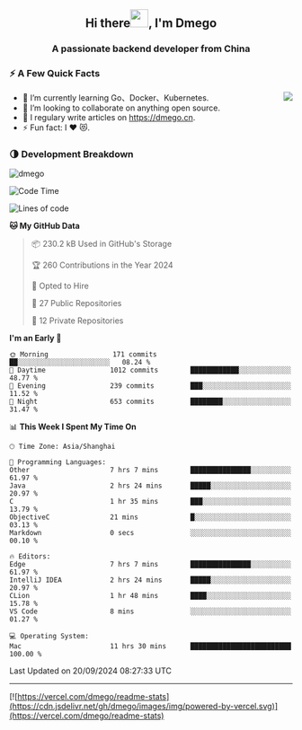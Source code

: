 <h2 align="center">Hi there<img src="https://cdn.jsdelivr.net/gh/dmego/images/img/Hi.gif" height="32" />, I'm Dmego </h2>
<h3 align="center">A passionate backend developer from China</h3>

### ⚡️ A Few Quick Facts

<img align="right" src="https://readme-stats-dmego.vercel.app/api?username=dmego&show_icons=true&icon_color=1573B3&hide_title=true&text_color=718096&bg_color=00000000&hide_border=true"/>

<ul>
    <li> 🌱 I’m currently learning Go、Docker、Kubernetes.</li>
    <li> 👯 I’m looking to collaborate on anything open source.</li>
    <li> 📝 I regulary write articles on <a href="https://dmego.cn">https://dmego.cn</a>.</li>
    <li> ⚡ Fun fact: I ❤️ 😻.</li>
</ul>

### 🌗 Development Breakdown

<img src="https://komarev.com/ghpvc/?username=dmego" alt="dmego" />

<!--START_SECTION:waka-->
![Code Time](http://img.shields.io/badge/Code%20Time-2%2C938%20hrs%2026%20mins-blue)

![Lines of code](https://img.shields.io/badge/From%20Hello%20World%20I%27ve%20Written-675.6%20thousand%20lines%20of%20code-blue)

**🐱 My GitHub Data** 

> 📦 230.2 kB Used in GitHub's Storage 
 > 
> 🏆 260 Contributions in the Year 2024
 > 
> 💼 Opted to Hire
 > 
> 📜 27 Public Repositories 
 > 
> 🔑 12 Private Repositories 
 > 
**I'm an Early 🐤** 

```text
🌞 Morning                171 commits         ██░░░░░░░░░░░░░░░░░░░░░░░   08.24 % 
🌆 Daytime                1012 commits        ████████████░░░░░░░░░░░░░   48.77 % 
🌃 Evening                239 commits         ███░░░░░░░░░░░░░░░░░░░░░░   11.52 % 
🌙 Night                  653 commits         ████████░░░░░░░░░░░░░░░░░   31.47 % 
```


📊 **This Week I Spent My Time On** 

```text
🕑︎ Time Zone: Asia/Shanghai

💬 Programming Languages: 
Other                    7 hrs 7 mins        ███████████████░░░░░░░░░░   61.97 % 
Java                     2 hrs 24 mins       █████░░░░░░░░░░░░░░░░░░░░   20.97 % 
C                        1 hr 35 mins        ███░░░░░░░░░░░░░░░░░░░░░░   13.79 % 
ObjectiveC               21 mins             █░░░░░░░░░░░░░░░░░░░░░░░░   03.13 % 
Markdown                 0 secs              ░░░░░░░░░░░░░░░░░░░░░░░░░   00.10 % 

🔥 Editors: 
Edge                     7 hrs 7 mins        ███████████████░░░░░░░░░░   61.97 % 
IntelliJ IDEA            2 hrs 24 mins       █████░░░░░░░░░░░░░░░░░░░░   20.97 % 
CLion                    1 hr 48 mins        ████░░░░░░░░░░░░░░░░░░░░░   15.78 % 
VS Code                  8 mins              ░░░░░░░░░░░░░░░░░░░░░░░░░   01.27 % 

💻 Operating System: 
Mac                      11 hrs 30 mins      █████████████████████████   100.00 % 
```


 Last Updated on 20/09/2024 08:27:33 UTC
<!--END_SECTION:waka-->

---

[![https://vercel.com/dmego/readme-stats](https://cdn.jsdelivr.net/gh/dmego/images/img/powered-by-vercel.svg)](https://vercel.com/dmego/readme-stats)

